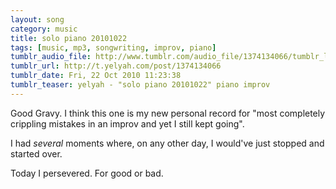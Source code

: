```yaml
---
layout: song
category: music
title: solo piano 20101022
tags: [music, mp3, songwriting, improv, piano]
tumblr_audio_file: http://www.tumblr.com/audio_file/1374134066/tumblr_lap9jeKu761qzo4ep
tumblr_url: http://t.yelyah.com/post/1374134066
tumblr_date: Fri, 22 Oct 2010 11:23:38
tumblr_teaser: yelyah - "solo piano 20101022" piano improv
---
```

Good Gravy. I think this one is my new personal record for "most completely crippling mistakes in an improv and yet I still kept going".

I had *several* moments where, on any other day, I would've just stopped and started over.

Today I persevered. For good or bad.
